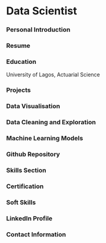 # Data Scientist
### Personal Introduction
### Resume

### Education
University of Lagos, Actuarial Science 

### Projects

### Data Visualisation
### Data Cleaning and Exploration
### Machine Learning Models
### Github Repository
### Skills Section
### Certification
### Soft Skills
### LinkedIn Profile

### Contact Information
